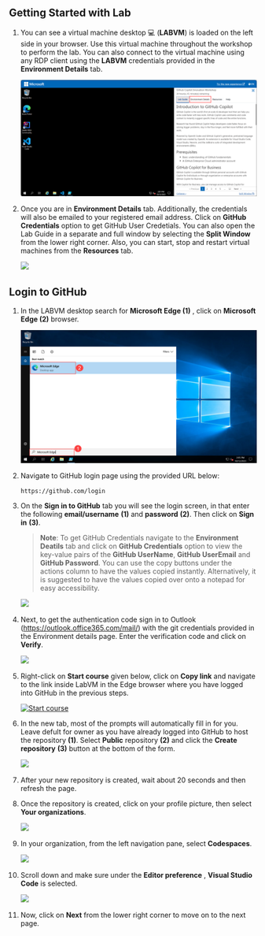 ## Getting Started with Lab

1. You can see a virtual machine desktop 💻 (**LABVM**) is loaded on the left side in your browser. Use this virtual machine throughout the workshop to perform the lab. You can also connect to the virtual machine using any RDP client using the **LABVM** credentials provided in the **Environment Details** tab.
   
   ![](../media/GetStart-S1.png)

1. Once you are in **Environment Details** tab. Additionally, the credentials will also be emailed to your registered email address. Click on **GitHub Credentials** option to get GitHub User Credetials. You can also open the Lab Guide in a separate and full window by selecting the **Split Window** from the lower right corner. Also, you can start, stop and restart virtual machines from the **Resources** tab.
 
   ![](../media/env-details.png)
 
## Login to GitHub

1. In the LABVM desktop search for **Microsoft Edge (1)** , click on **Microsoft Edge (2)** browser.

   ![](../media/Edge.png)
   
1. Navigate to GitHub login page using the provided URL below:

   ```
   https://github.com/login
   ```
   
1. On the **Sign in to GitHub** tab you will see the login screen, in that enter the following **email/username** **(1)** and **password** **(2)**. Then click on **Sign in** **(3)**. 

   >**Note**: To get GitHub Credentials navigate to the **Environment Deatils** tab and click on **GitHub Credentials** option to view the key-value pairs of the **GitHub UserName**, **GitHub UserEmail** and **GitHub Password**. You can use the copy buttons under the actions column to have the values copied instantly. Alternatively, it is suggested to have the values copied over onto a notepad for easy accessibility. 
   
   ![](../media/github-login.png)
          
1. Next, to get the authentication code sign in to Outlook (https://outlook.office365.com/mail/) with the git credentials provided in the Environment details page. Enter the verification code and click on **Verify**.

   ![](../media/authgit.png)

1. Right-click on **Start course** given below, click on **Copy link** and navigate to the link inside LabVM in the Edge browser where you have logged into GitHub in the previous steps.

   <!-- For start course, run in JavaScript:
   'https://github.com/new?' + new URLSearchParams({
     template_owner: 'skills',
     template_name: 'copilot-codespaces-vscode',
     owner: '@me',
     name: 'skills-copilot-codespaces-vscode',
     description: 'My clone repository',
     visibility: 'public',
   }).toString()
   -->

   [![Start course](https://user-images.githubusercontent.com/1221423/235727646-4a590299-ffe5-480d-8cd5-8194ea184546.svg)](https://github.com/new?template_owner=skills&template_name=copilot-codespaces-vscode&owner=%40me&name=skills-copilot-codespaces-vscode&description=My+clone+repository&visibility=public)
   
1. In the new tab, most of the prompts will automatically fill in for you. Leave defult for owner as you have already logged into GitHub to host the repository **(1)**. Select **Public** repository **(2)** and click the **Create repository** **(3)** button at the bottom of the form.

   ![](../media/skills-new-repo.png)

1. After your new repository is created, wait about 20 seconds and then refresh the page.

1. Once the repository is created, click on your profile picture, then select **Your organizations**.

   ![](../media/organization.png)

1. In your organization, from the left navigation pane, select **Codespaces**.

   ![](../media/codespace.png)

1. Scroll down and make sure under the **Editor preference** , **Visual Studio Code** is selected.

     ![](../media/vscode1.png)

1. Now, click on **Next** from the lower right corner to move on to the next page.
